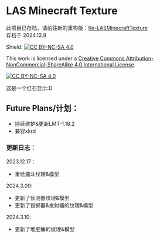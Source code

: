 # LAS Minecraft Texture
此项目已存档，请前往新的重构版：[Re-LASMinecraftTexture](https://github.com/LazyAlienServer/Re-LASMinecraftTexture)  
存档于 2024.12.8  

Shield: [![CC BY-NC-SA 4.0][cc-by-nc-sa-shield]][cc-by-nc-sa]

This work is licensed under a
[Creative Commons Attribution-NonCommercial-ShareAlike 4.0 International License][cc-by-nc-sa].

[![CC BY-NC-SA 4.0][cc-by-nc-sa-image]][cc-by-nc-sa]

[cc-by-nc-sa]: http://creativecommons.org/licenses/by-nc-sa/4.0/
[cc-by-nc-sa-image]: https://licensebuttons.net/l/by-nc-sa/4.0/88x31.png
[cc-by-nc-sa-shield]: https://img.shields.io/badge/License-CC%20BY--NC--SA%204.0-lightgrey.svg
这是一个红石显示:D  
## Future Plans/计划：
- 持续维护&更新LMT-1.18.2
- 兼容xkrd
### 更新日志：  

2023.12.17：   
- 重绘漏斗纹理&模型

2024.3.09:  
- 更新了侦测器纹理&模型  
- 更新了投掷器&发射器的纹理&模型

2024.3.10:  
- 更新了堆肥桶的纹理&模型
